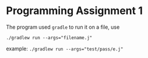 # Programming Assignment 1

The program used `gradle` to run it on a file, use 

`./gradlew run --args="filename.j"`

example: 
`./gradlew run --args="test/pass/e.j"`
